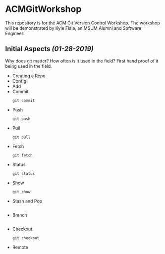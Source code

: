 # ACMGitWorkshop
This repository is for the ACM Git Version Control Workshop. The workshop will be demonstrated by Kyle Fiala, an MSUM Alumni and Software Engineer.

Initial Aspects *(01-28-2019)*
-

Why does git matter? How often is it used in the field? First hand proof of it being used in the field.

* Creating a Repo
* Config
* Add
* Commit
  ```
  git commit
  ```
* Push
  ```
  git push
  ```
* Pull
  ```
  git pull
  ```
* Fetch
  ```
  git fetch
  ```
* Status
  ```
  git status
  ```
* Show
  ```
  git show
  ```
* Stash and Pop
  ```
  
  ```
* Branch
  ```
  
  ```
* Checkout
  ```
  git checkout
  ```
* Remote
